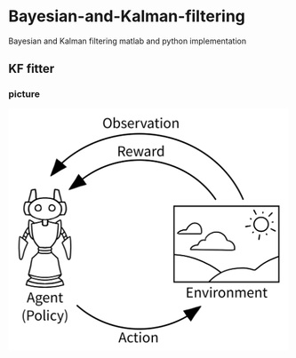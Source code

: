 # Bayesian-and-Kalman-filtering
Bayesian and Kalman filtering matlab and python implementation

## KF fitter
### picture
<div style="text-align:center"><img src="image/AE_loop.png" alt="AE_loop"></div>

